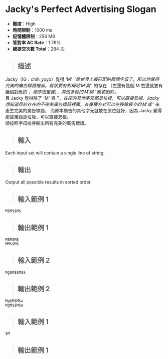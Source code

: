 # Jacky's Perfect Advertising Slogan

- **難度**：High
- **時間限制**：1000 ms
- **記憶體限制**：256 MB
- **答對率 AC Rate**：1.76%
- **總提交次數 Total**：284 次

> ## 描述

Jacky（IG：chih_yoyo）覺得 'M' '$' 是世界上最匹配的兩個字母了。
所以他覺得完美的廣告標語裡面，就該要有對稱地 'M' 與 '$' 的存在
（左邊有幾個 M 右邊就要有幾個對應的 $，順序很重要），其他多餘的 'M' 與 '$' 應該廢除。  
且 Jacky 覺得除了 'M' 與 '$'，在座的其他字元都是垃圾，可以直接忽視。  
Jacky 想知道目前存在的不完美廣告標語裡面，有幾種方式可以在移除最少的 'M' 或 '$' 來產生完美的廣告標語，
而原本廣告的其他字元就放在原位就好，因為 Jacky 覺得那些東西是垃圾，可以直接忽視。  
請按照字母排序輸出所有完美的廣告標語。

> ## 輸入

Each input set will contain a single line of string.

> ## 輸出

Output all possible results in sorted order.

> ## 輸入範例 1

    M$M$$M$
> ## 輸出範例 1

    M$M$M$
    MM$$M$
> ## 輸入範例 2

    Mg$M$$M$a
> ## 輸出範例 2

    Mg$M$M$a
    MgM$$M$a
> ## 輸入範例 1

    $M
> ## 輸出範例 1
```

```
